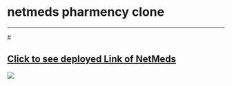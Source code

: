 # <h1>netmeds pharmency clone
  <hr> 
  # <h2> <a href=" https://bright-truffle-7e73b1.netlify.app "> Click to see deployed Link of NetMeds </a></h2>
  <img src = "./netmeds ss" / > 
